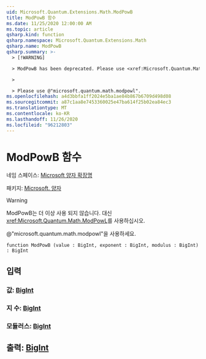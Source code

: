 ```yaml
---
uid: Microsoft.Quantum.Extensions.Math.ModPowB
title: ModPowB 함수
ms.date: 11/25/2020 12:00:00 AM
ms.topic: article
qsharp.kind: function
qsharp.namespace: Microsoft.Quantum.Extensions.Math
qsharp.name: ModPowB
qsharp.summary: >-
  > [!WARNING]

  > ModPowB has been deprecated. Please use <xref:Microsoft.Quantum.Math.ModPowL> instead.

  >

  > Please use @"microsoft.quantum.math.modpowl".
ms.openlocfilehash: a4d3bbfa1ff2024e5ba1ae84b867b6709d498d08
ms.sourcegitcommit: a87c1aa8e7453360025e47ba614f25b02ea84ec3
ms.translationtype: MT
ms.contentlocale: ko-KR
ms.lasthandoff: 11/26/2020
ms.locfileid: "96212803"
---
```

# <a name="modpowb-function"></a>ModPowB 함수

네임 스페이스: [Microsoft 양자 확장명](xref:Microsoft.Quantum.Extensions.Math)

패키지: [Microsoft. 양자](https://nuget.org/packages/Microsoft.Quantum.QSharp.Core)


> [!WARNING]
> ModPowB는 더 이상 사용 되지 않습니다. 대신 <xref:Microsoft.Quantum.Math.ModPowL>를 사용하십시오.
>
> @"microsoft.quantum.math.modpowl"을 사용하세요.



```qsharp
function ModPowB (value : BigInt, exponent : BigInt, modulus : BigInt) : BigInt
```


## <a name="input"></a>입력

### <a name="value--bigint"></a>값: [BigInt](xref:microsoft.quantum.lang-ref.bigint)




### <a name="exponent--bigint"></a>지 수: [BigInt](xref:microsoft.quantum.lang-ref.bigint)




### <a name="modulus--bigint"></a>모듈러스: [BigInt](xref:microsoft.quantum.lang-ref.bigint)





## <a name="output--bigint"></a>출력: [BigInt](xref:microsoft.quantum.lang-ref.bigint)

